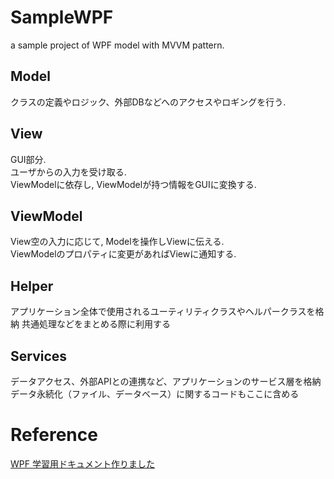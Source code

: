 # SampleWPF
a sample project of WPF model with MVVM pattern.

## Model
クラスの定義やロジック、外部DBなどへのアクセスやロギングを行う.  

## View
GUI部分.  
ユーザからの入力を受け取る.  
ViewModelに依存し, ViewModelが持つ情報をGUIに変換する.  

## ViewModel
View空の入力に応じて, Modelを操作しViewに伝える.  
ViewModelのプロパティに変更があればViewに通知する.  

## Helper
アプリケーション全体で使用されるユーティリティクラスやヘルパークラスを格納
共通処理などをまとめる際に利用する

## Services
データアクセス、外部APIとの連携など、アプリケーションのサービス層を格納
データ永続化（ファイル、データベース）に関するコードもここに含める

# Reference
[WPF 学習用ドキュメント作りました](https://kisuke0303.sakura.ne.jp/blog/?p=340)
